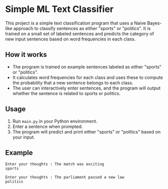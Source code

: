 # Simple ML Text Classifier

This project is a simple text classification program that uses a Naive Bayes-like approach to classify sentences as either "sports" or "politics". It is trained on a small set of labeled sentences and predicts the category of new input sentences based on word frequencies in each class.

## How it works
- The program is trained on example sentences labeled as either "sports" or "politics".
- It calculates word frequencies for each class and uses these to compute the probability that a new sentence belongs to each class.
- The user can interactively enter sentences, and the program will output whether the sentence is related to sports or politics.

## Usage
1. Run `main.py` in your Python environment.
2. Enter a sentence when prompted.
3. The program will predict and print either "sports" or "politics" based on your input.

## Example
```
Enter your thoughts : The match was exciting
sports

Enter your thoughts : The parliament passed a new law
politics
```
